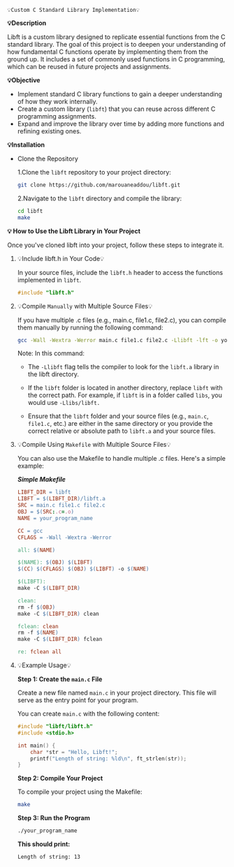     💡Custom C Standard Library Implementation💡

**💡Description**

Libft is a custom library designed to replicate essential functions from the C standard library. The goal of this project is to deepen your understanding of how fundamental C functions operate by implementing them from the ground up. It includes a set of commonly used functions in C programming, which can be reused in future projects and assignments.

**💡Objective**

* Implement standard C library functions to gain a deeper understanding of how they work internally.
* Create a custom library (`libft`) that you can reuse across different C programming assignments.
* Expand and improve the library over time by adding more functions and refining existing ones.

**💡Installation**

* Clone the Repository
    
    1.Clone the `libft` repository to your project directory:
    ```bash
    git clone https://github.com/marouaneaddou/libft.git
    ```
    2.Navigate to the `libft` directory and compile the library:
    ```bash 
    cd libft
    make
    ```
**💡 How to Use the Libft Library in Your Project**

Once you've cloned libft into your project, follow these steps to integrate it.

1. 💡Include libft.h in Your Code💡

    In your source files, include the `libft.h` header to access the functions implemented in `libft`.

    ```c
    #include "libft.h"
    ```

2. 💡Compile `Manually` with Multiple Source Files💡

    If you have multiple .c files (e.g., main.c, file1.c, file2.c), you can compile them manually by running the following command:

    ```bash 
    gcc -Wall -Wextra -Werror main.c file1.c file2.c -Llibft -lft -o your_program_name
    ```
    Note: In this command:

    * The `-Llibft` flag tells the compiler to look for the `libft.a` library in the libft directory.

    * If the `libft` folder is located in another directory, replace `libft` with the correct path. For example, if `libft` is in a folder called `libs`, you would use `-Llibs/libft.`

    * Ensure that the `libft` folder and your source files (e.g., `main.c`, `file1.c`, etc.) are either in the same directory or you provide the correct relative or absolute path to `libft.a` and your source files.



3. 💡Compile Using `Makefile` with Multiple Source Files💡



    You can also use the Makefile to handle multiple .c files. Here's a simple example: 

    ***Simple Makefile***  
    ```Makefile
    LIBFT_DIR = libft
    LIBFT = $(LIBFT_DIR)/libft.a
    SRC = main.c file1.c file2.c  
    OBJ = $(SRC:.c=.o)
    NAME = your_program_name

    CC = gcc
    CFLAGS = -Wall -Wextra -Werror

    all: $(NAME)

    $(NAME): $(OBJ) $(LIBFT)
	$(CC) $(CFLAGS) $(OBJ) $(LIBFT) -o $(NAME)
    
    $(LIBFT):
	make -C $(LIBFT_DIR)
    
    clean:
	rm -f $(OBJ)
	make -C $(LIBFT_DIR) clean 

    fclean: clean
	rm -f $(NAME)
	make -C $(LIBFT_DIR) fclean 

   re: fclean all

<!-- 4. 💡Run the `make` Command💡
    ```bash
    make
    ``` -->
4. 💡Example Usage💡

    **Step 1: Create the `main.c` File**

    Create a new file named `main.c` in your project directory. This file will serve as the entry point for your program.

    You can create `main.c` with the following content:
    ```c
    #include "libft/libft.h"
    #include <stdio.h>

    int main() {
        char *str = "Hello, Libft!";
        printf("Length of string: %ld\n", ft_strlen(str));
    }
    ```
    **Step 2: Compile Your Project**

    To compile your project using the Makefile:
    ```bash
    make
    ```
    **Step 3: Run the Program**

    ```bash 
    ./your_program_name
    ```

    **This should print:**
    ```bash 
    Length of string: 13
    ```

    


